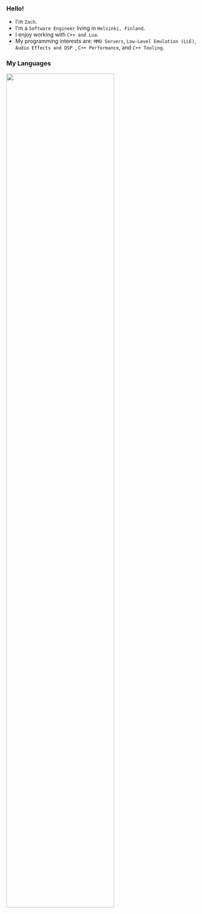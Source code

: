 ### Hello!
- I'm `Zach`.
- I'm a `Software Engineer` living in `Helsinki, Finland`.
- I enjoy working with `C++ and Lua`.
- My programming interests are: `MMO Servers`, `Low-Level Emulation (LLE)`, `Audio Effects and DSP `, `C++ Performance`, and `C++ Tooling`.
### My Languages
<img src="https://wakatime.com/share/@56065d67-1b1e-49bc-9b6e-0c71079e0813/c5dacbb8-ed50-49a8-9d2b-9bd5067fb366.svg" width="75%" height="75%">
